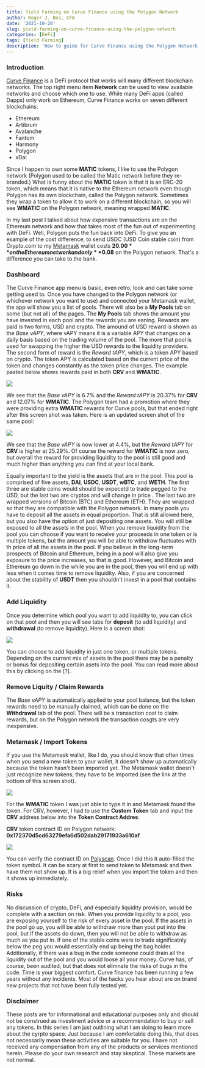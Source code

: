 ```yaml
---
title: Yield Farming on Curve Finance using the Polygon Network
author: Roger J. Bos, CFA
date: '2021-10-20'
slug: yield-farming-on-curve-finance-using-the-polygon-network
categories: [DeFi]
tags: [Yield Farming]
description: 'How to guide for Curve Finance using the Polygon Network'
---
```


### Introduction ###

[Curve Finance](https://curve.fi/) is a DeFi protocol that works will many different blockchain networks.  The top right menu item __Network__ can be used to view available networks and choose which one to use.  While many DeFi apps (called Dapps) only work on Ethereum, Curve Finance works on seven different blockchains:
- Ethereum
- Artibrum
- Avalanche
- Fantom
- Harmony
- Polygon
- xDai

Since I happen to own some **MATIC** tokens, I like to use the Polygon network (Polygon used to be called the Matic network before they re-branded.)  What is funny about the **MATIC** token is that it is an ERC-20 token, which means that it is native to the Ethereum network even though Polygon has its own blockchain, called the Polygon network.  Sometimes they wrap a token to allow it to work on a different blockchain, so you will see **WMATIC** on the Polygon network, meaning wrapped **MATIC**.

In my last post I talked about how expensive transactions are on the Ethereum network and how that takes most of the fun out of experimenting with DeFi.  Well, Polygon puts the fun back into DeFi.  To give you an example of the cost difference, to send USDC (USD Coin stable coin) from Crypto.com to my [Metamask](https://chrome.google.com/webstore/detail/metamask/nkbihfbeogaeaoehlefnkodbefgpgknn?hl=en) wallet costs **$20.00** on the Ethereum network and only **$0.08** on the Polygon network.  That's a difference you can take to the bank.

### Dashboard ###

The Curve Finance app menu is basic, even retro, look and can take some getting used to.  Once you have changed to the Polygon network (or whichever network you want to use) and connected your Metamask wallet, the app will show you a list of pools.  There will also be a __My Pools__ tab on some (but not all) of the pages.  The __My Pools__ tab shows the amount you have invested in each pool and the rewards you are eaning.  Rewards are paid is two forms, USD and crypto.  The amound of USD reward is shown as the *Base vAPY*, where vAPY means it is a variable APY that changes on a daily basis based on the trading volume of the pool.  The more that pool is used for swapping the higher the USD rewards to the liquidity providers.  The second form of reward is the *Reward tAPY*, which is a token APY based on crypto.  The token APY is calculated based on the current price of the token and changes constantly as the token price changes.  The example pasted below shows rewards paid in both **CRV** and **WMATIC**.  

![](/img/curve_dashboard.png)

We see that the *Base vAPY* is 6.7% and the *Reward tAPY* is 20.37% for **CRV** and 12.07% for **WMATIC**.  The Polygon team had a promotion where they were providing extra **WMATIC** rewards for Curve pools, but that ended right after this screen shot was taken.  Here is an updated screen shot of the same pool:

![](/img/curve_dashboard2.png)

We see that the *Base vAPY* is now lower at 4.4%, but the *Reward tAPY* for **CRV** is higher at 25.29%.  Of course the reward for **WMATIC** is now zero, but overall the reward for providing liquidity to the pool is still good and much higher than anything you can find at your local bank.

Equally important to the yield is the assets that are in the pool.  This pool is comprised of five assets, **DAI**, **USDC**, **USDT**, **wBTC**, and **WETH**.  The first three are stable coins would should be expecetd to trade pegged to the USD, but the last two are cryptos and will change in price .  The last two are wrapped versions of Bitcoin (BTC) and Ethereum (ETH).  They are wrapped so that they are compatible with the Polygon network.  In many pools you have to deposit all the assets in equal proportion.  That is still allowed here, but you also have the option of just depositing one assets.  You will still be exposed to all the assets in the pool.  When you remove liquidity from the pool you can choose if you want to receive your proceeds in one token or is multiple tokens, but the amount you will be able to withdraw fluctuates with th price of all the assets in the pool.  If you believe in the long-term prospects of Bitcoin and Ethereum, being in a pool will also give you exposure to the price increases, so that is good.  However, and Bitcoin and Ethereum go down in the while you are in the pool, then you will end up with less when it comes time to remove liquidity.  Also, if you are concerned about the stability of **USDT** then you shouldn't invest in a pool that contains it.

### Add Liquidity ###

Once you determine which pool you want to add liquidity to, you can click on that pool and then you will see tabs for __deposit__ (to add liquidity) and __withdrawal__ (to remove liquidity).  Here is a screen shot:

![](/img/curve_add_liquidity.png)

You can choose to add liquidity in just one token, or multiple tokens.  Depending on the current mix of assets in the pool there may be a penalty or bonus for depositing certain asets into the pool.  You can read more about this by clicking on the [?].

### Remove Liquity / Claim Rewards ###

The *Base vAPY* is automatically applied to your pool balance, but the token rewards need to be manually claimed, which can be done on the __Withdrawal__ tab of the pool.  There will be a transaction cost to claim rewards, but on the Polygon network the transaction cosgts are very inexpensive.  

### Metamask / Import Tokens ###

If you use the Metamask wallet, like I do, you should know that often times when you send a new token to your wallet, it doesn't show up automatically because the token hasn't been imported yet.  The Metamask wallet doesn't just recognize new tokens; they have to be imported (see the link at the bottom of this screen shot).

![](/img/metamask_1.png)

For the **WMATIC** token I was just able to type it in and Metamask found the token.  For CRV, however, I had to use the __Custom Token__ tab and input the **CRV** address below into the __Token Contract Addres__:

**CRV** token contract ID on Polygon network: __0x172370d5cd63279efa6d502dab29171933a610af__

![](/img/metamask_2.png)

You can verify the contract ID on [Polyscan](https://polygonscan.com/token/0x172370d5cd63279efa6d502dab29171933a610af).  Once I did this it auto-filled the token symbol.  It can be scary at first to send token to Metamask and then have them not show up.  It is a big relief when you import the token and then it shows up immediately.

### Risks ###

No discussion of crypto, DeFi, and especially liquidity provision, would be complete with a section on risk.   When you provide liquidity to a pool, you are exposing yourself to the risk of every asset in the pool.  If the assets in the pool go up, you will be able to withdraw more than yout put into the pool, but if the assets do down, then you will not be able to withdraw as much as you put in.  If one of the stable coins were to trade significatnly below the peg you would essentially end up being the bag holder.  Additionally, if there was a bug in the code someone could drain all the liquidity out of the pool and you would loose all your money.  Curve has, of course, been audited, but that does not elimnate the risks of bugs in the code.  Time is your biggest comfort.  Curve finance has been running a few years without any incidents.  Most of the hacks you hear about are on brand new projects that not have been fully tested yet.

### Disclaimer ###

These posts are for informational and educational purposes only and should not be construed as investment advice or a recommendation to buy or sell any tokens.  In this series I am just outlining what I am doing to learn more about the cyrpto space.  Just because I am comfortable doing this, that does not necessarily mean these activities are suitable for you.  I have not received any compensation from any of the products or services mentioned herein.  Please do your own research and stay skeptical.  These markets are not normal.
